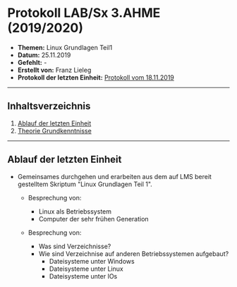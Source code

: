 # Protokoll LAB/Sx 3.AHME (2019/2020)

* **Themen:** Linux Grundlagen Teil1
* **Datum:** 25.11.2019
* **Gefehlt:** -
* **Erstellt von:** Franz Lieleg
* **Protokoll der letzten Einheit:** [Protokoll vom 18.11.2019](https://github.com/HTLMechatronics/m17-3ahme-la1-sx/blob/liefrm17/SxLab%20Protokolle/1.Lab_Protokoll_18.11.2019_liefrm17.md)
-------------------------------------------------------------------------------------------------------------------------------------------

## Inhaltsverzeichnis

1. [Ablauf der letzten Einheit](#ablauf-der-letzten-einheit)
1. [Theorie Grundkenntnisse](#theorie-grundkenntnisse)
  
  
  
-------------------------------------------------------------------------------------------------------------------------------------------
  
  ## Ablauf der letzten Einheit
  
* Gemeinsames durchgehen und erarbeiten aus dem auf LMS bereit gestelltem Skriptum "Linux Grundlagen Teil 1".
  
  * Besprechung von:
     * Linux als Betriebssystem
     * Computer der sehr frühen Generation
  
  * Besprechung von: 
     * Was sind Verzeichnisse?
     * Wie sind Verzeichnise auf anderen Betriebssystemen aufgebaut?
        * Dateisysteme unter Windows
        * Dateisysteme unter Linux
        * Dateisysteme unter IOs


 
